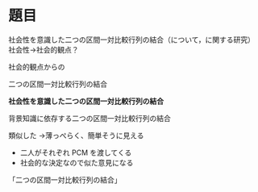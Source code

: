 # 題目

社会性を意識した二つの区間一対比較行列の結合（について，に関する研究）
社会性→社会的観点？

社会的観点からの

二つの区間一対比較行列の結合

**社会性を意識した二つの区間一対比較行列の結合**

背景知識に依存する二つの区間一対比較行列の結合

類似した
→薄っぺらく、簡単そうに見える

- 二人がそれぞれ PCM を渡してくる
- 社会的な決定なので似た意見になる

「二つの区間一対比較行列の結合」
